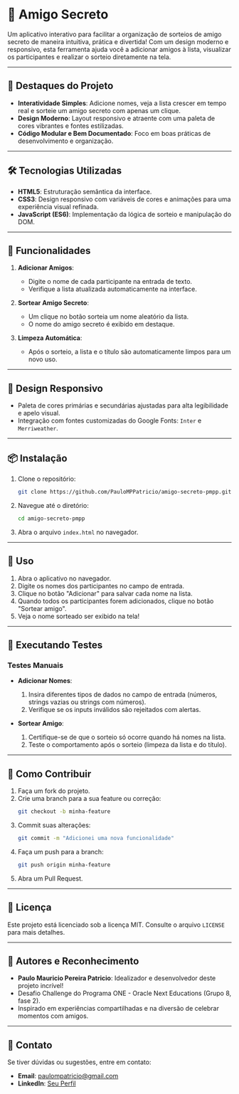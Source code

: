 
# 🎉 Amigo Secreto

Um aplicativo interativo para facilitar a organização de sorteios de amigo secreto de maneira intuitiva, prática e divertida! Com um design moderno e responsivo, esta ferramenta ajuda você a adicionar amigos à lista, visualizar os participantes e realizar o sorteio diretamente na tela.

---

## 🌟 Destaques do Projeto

- **Interatividade Simples**: Adicione nomes, veja a lista crescer em tempo real e sorteie um amigo secreto com apenas um clique.
- **Design Moderno**: Layout responsivo e atraente com uma paleta de cores vibrantes e fontes estilizadas.
- **Código Modular e Bem Documentado**: Foco em boas práticas de desenvolvimento e organização.

---

## 🛠️ Tecnologias Utilizadas

- **HTML5**: Estruturação semântica da interface.
- **CSS3**: Design responsivo com variáveis de cores e animações para uma experiência visual refinada.
- **JavaScript (ES6)**: Implementação da lógica de sorteio e manipulação do DOM.

---

## 🚀 Funcionalidades

1. **Adicionar Amigos**:
   - Digite o nome de cada participante na entrada de texto.
   - Verifique a lista atualizada automaticamente na interface.

2. **Sortear Amigo Secreto**:
   - Um clique no botão sorteia um nome aleatório da lista.
   - O nome do amigo secreto é exibido em destaque.

3. **Limpeza Automática**:
   - Após o sorteio, a lista e o título são automaticamente limpos para um novo uso.

---

## 🎨 Design Responsivo

- Paleta de cores primárias e secundárias ajustadas para alta legibilidade e apelo visual.
- Integração com fontes customizadas do Google Fonts: `Inter` e `Merriweather`.

---

## 📦 Instalação

1. Clone o repositório:
   ```bash
   git clone https://github.com/PauloMPPatricio/amigo-secreto-pmpp.git
   ```
2. Navegue até o diretório:
   ```bash
   cd amigo-secreto-pmpp
   ```
3. Abra o arquivo `index.html` no navegador.

---

## 📖 Uso

1. Abra o aplicativo no navegador.
2. Digite os nomes dos participantes no campo de entrada.
3. Clique no botão "Adicionar" para salvar cada nome na lista.
4. Quando todos os participantes forem adicionados, clique no botão "Sortear amigo".
5. Veja o nome sorteado ser exibido na tela!

---

## 🧪 Executando Testes

### Testes Manuais
- **Adicionar Nomes**:
  1. Insira diferentes tipos de dados no campo de entrada (números, strings vazias ou strings com números).
  2. Verifique se os inputs inválidos são rejeitados com alertas.

- **Sortear Amigo**:
  1. Certifique-se de que o sorteio só ocorre quando há nomes na lista.
  2. Teste o comportamento após o sorteio (limpeza da lista e do título).

---

## 🤝 Como Contribuir

1. Faça um fork do projeto.
2. Crie uma branch para a sua feature ou correção:
   ```bash
   git checkout -b minha-feature
   ```
3. Commit suas alterações:
   ```bash
   git commit -m "Adicionei uma nova funcionalidade"
   ```
4. Faça um push para a branch:
   ```bash
   git push origin minha-feature
   ```
5. Abra um Pull Request.

---

## 📜 Licença

Este projeto está licenciado sob a licença MIT. Consulte o arquivo `LICENSE` para mais detalhes.

---

## 👥 Autores e Reconhecimento

- **Paulo Mauricio Pereira Patricio**: Idealizador e desenvolvedor deste projeto incrível!
- Desafio Challenge do Programa ONE - Oracle Next Educations (Grupo 8, fase 2).
- Inspirado em experiências compartilhadas e na diversão de celebrar momentos com amigos.

---

## 📩 Contato

Se tiver dúvidas ou sugestões, entre em contato:
- **Email**: paulompatricio@gmail.com
- **LinkedIn**: [Seu Perfil](https://www.linkedin.com/in/paulomppatricio/)
